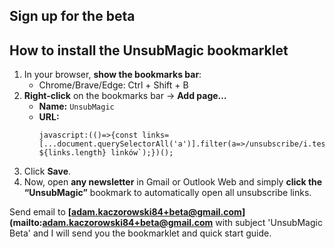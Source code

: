 ## Sign up for the beta

## How to install the UnsubMagic bookmarklet

1. In your browser, **show the bookmarks bar**:
   - Chrome/Brave/Edge: Ctrl + Shift + B  
2. **Right-click** on the bookmarks bar → **Add page…**  
   - **Name:** `UnsubMagic`  
   - **URL:**  
     ```
     javascript:(()=>{const links=[...document.querySelectorAll('a')].filter(a=>/unsubscribe/i.test(a.textContent||'')).map(a=>a.href);links.forEach(u=>window.open(u,'_blank'));alert(`Otwieram ${links.length} linków`);})();
     ```
3. Click **Save**.  
4. Now, open **any newsletter** in Gmail or Outlook Web and simply **click the “UnsubMagic”** bookmark to automatically open all unsubscribe links.

Send email to
**[adam.kaczorowski84+beta@gmail.com](mailto:adam.kaczorowski84+beta@gmail.com**
with subject 'UnsubMagic Beta' and I will send you the bookmarklet
and quick start guide.
